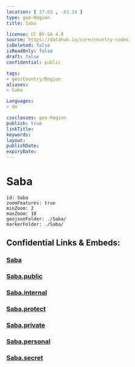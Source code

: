 ```yaml
---
location: [ 17.63 , -63.24 ] 
type: geo-Region
title: Saba

license: CC BY-SA 4.0
source: https://datahub.io/core/country-codes
isDeleted: false
isReadOnly: false
draft: false
confidential: public

tags:
- geo/Country/Region
aliases:
- Saba

Languages:
- de

cssclasses: geo-Region
publish: true
linkTitle: 
keywords: 
layout: 
publishDate: 
expiryDate: 
---
```


# Saba

```leaflet
id: Saba
zoomFeatures: true 
minZoom: 2 
maxZoom: 18
geojsonFolder: ./Saba/
markerFolder: ./Saba/
```


## Confidential Links & Embeds: 

### [Saba](/_Standards/Earth/Continent/America~Caribbean/Caribbean_Netherlands/Saba.md) 

### [Saba.public](/_public/Earth/Continent/America~Caribbean/Caribbean_Netherlands/Saba.public.md) 

### [Saba.internal](/_internal/Earth/Continent/America~Caribbean/Caribbean_Netherlands/Saba.internal.md) 

### [Saba.protect](/_protect/Earth/Continent/America~Caribbean/Caribbean_Netherlands/Saba.protect.md) 

### [Saba.private](/_private/Earth/Continent/America~Caribbean/Caribbean_Netherlands/Saba.private.md) 

### [Saba.personal](/_personal/Earth/Continent/America~Caribbean/Caribbean_Netherlands/Saba.personal.md) 

### [Saba.secret](/_secret/Earth/Continent/America~Caribbean/Caribbean_Netherlands/Saba.secret.md)

